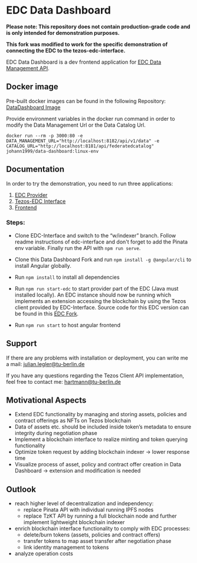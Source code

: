 # EDC Data Dashboard

**Please note: This repository does not contain production-grade code and is only intended for demonstration purposes.**

**This fork was modified to work for the specific demonstration of connecting the EDC to the tezos-edc-interface.**

EDC Data Dashboard is a dev frontend application for [EDC Data Management API](https://github.com/eclipse-dataspaceconnector/DataSpaceConnector).

## Docker image

Pre-built docker images can be found in the following Repository: [DataDashboard Image](https://hub.docker.com/repository/docker/johann1999/data-dashboard/general)

Provide environment variables in the docker run command in order to modify the Data Management Url or the Data Catalog Url.

```
docker run --rm -p 3000:80 -e DATA_MANAGEMENT_URL="http://localhost:8182/api/v1/data" -e CATALOG_URL="http://localhost:8181/api/federatedcatalog"  johann1999/data-dashboard:linux-env
```

## Documentation

In order to try the demonstration, you need to run three applications:

1. [EDC Provider](https://github.com/JulianLegler/DataSpaceConnector)
2. [Tezos-EDC Interface](https://github.com/johannha/edc-interface/tree/w/indexer)
3. [Frontend](https://github.com/johannha/DataDashboard/tree/main)

### Steps:

- Clone EDC-Interface and switch to the “w/indexer” branch.
  Follow readme instructions of edc-interface and don't forget to add the Pinata env variable. Finally run the API with `npm run serve`.

- Clone this Data Dashboard Fork and run `npm install -g @angular/cli` to install Angular globally.

- Run `npm install` to install all dependencies

- Run `npm run start-edc` to start provider part of the EDC (Java must installed locally). An EDC instance should now be running which implements an extension accessing the blockchain by using the Tezos client provided by EDC-Interface. Source code for this EDC version can be found in this [EDC Fork](https://github.com/JulianLegler/DataSpaceConnector).

- Run `npm run start` to host angular frontend

## Support

If there are any problems with installation or deployment, you can write me a mail:
<julian.legler@tu-berlin.de>

If you have any questions regarding the Tezos Client API implementation, feel free to contact me:
<hartmann@tu-berlin.de>

## Motivational Aspects

- Extend EDC functionality by managing and storing assets, policies and contract offerings as NFTs on Tezos blockchain
- Data of assets etc. should be included inside token’s metadata to ensure integrity during negotiation phase
- Implement a blockchain interface to realize minting and token querying functionality
- Optimize token request by adding blockchain indexer → lower response time
- Visualize process of asset, policy and contract offer creation in Data Dashboard → extension and modification is needed

## Outlook

- reach higher level of decentralization and independency:
  - replace Pinata API with individual running IPFS nodes
  - replace TzKT API by running a full blockchain node and further implement lightweight blockchain indexer
- enrich blockchain interface functionality to comply with EDC processes:
  - delete/burn tokens (assets, policies and contract offers)
  - transfer tokens to map asset transfer after negotiation phase
  - link identity management to tokens
- analyze operation costs
